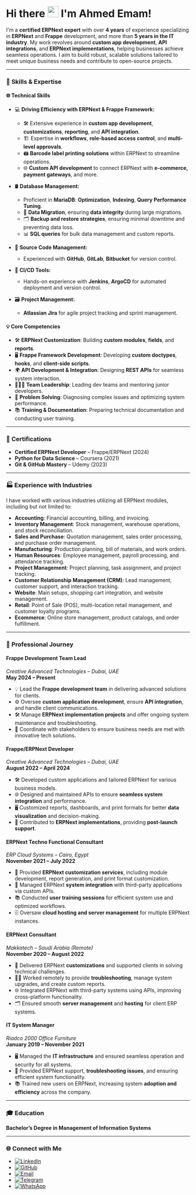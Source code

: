 # Hi there <img src="https://media.giphy.com/media/hvRJCLFzcasrR4ia7z/giphy.gif" width="30px">  I'm **Ahmed Emam!** 

I'm a **certified ERPNext expert** with over **4 years** of experience specializing in **ERPNext** and **Frappe** development, and more than **5 years in the IT industry**. My work revolves around **custom app development**, **API integrations**, and **ERPNext implementations**, helping businesses achieve seamless operations. I aim to build robust, scalable solutions tailored to meet unique business needs and contribute to open-source projects.

---

### 🚀 **Skills & Expertise**

#### 🌐 **Technical Skills**
- 💻 **Driving Efficiency with ERPNext & Frappe Framework:**
  - 🛠️ Extensive experience in **custom app development**, **customizations**, **reporting**, and **API integration**.
  - 🏗️ Expertise in **workflows**, **role-based access control**, and **multi-level approvals**.
  - 🖨️ **Barcode label printing solutions** within ERPNext to streamline operations.
  - 🌐 **Custom API development** to connect ERPNext with **e-commerce, payment gateways**, and more.
  
- 🛢️ **Database Management:**  
  - Proficient in **MariaDB**: **Optimization**, **Indexing**, **Query Performance Tuning**.
  - 🔄 **Data Migration**, ensuring **data integrity** during large migrations.
  - 🗂️ **Backup and restore strategies**, ensuring minimal downtime and preventing data loss.
  - 📊 **SQL queries** for bulk data management and custom reports.

- 💾 **Source Code Management:**  
  - Experienced with **GitHub**, **GitLab**, **Bitbucket** for version control.
  
- 🧰 **CI/CD Tools:**  
  - Hands-on experience with **Jenkins**, **ArgoCD** for automated deployment and version control.

- 🗃️ **Project Management:**  
  - **Atlassian Jira** for agile project tracking and sprint management.

#### 💡 **Core Competencies**
- 🛠️ **ERPNext Customization**: Building **custom modules**, **fields**, and **reports**.
- 🖥️ **Frappe Framework Development**: Developing **custom doctypes**, **hooks**, and **client-side scripts**.
- 🌍 **API Development & Integration**: Designing **REST APIs** for seamless system interaction.
- 🧑‍🤝‍🧑 **Team Leadership**: Leading dev teams and mentoring junior developers.
- 🚀 **Problem Solving**: Diagnosing complex issues and optimizing system performance.
- 📚 **Training & Documentation**: Preparing technical documentation and conducting user training.

---

### 🏅 **Certifications**
- **Certified ERPNext Developer** – Frappe/ERPNext (2024)
- **Python for Data Science** – Coursera (2021)
- **Git & GitHub Mastery** – Udemy (2023)

---

### 🏭 **Experience with Industries**
I have worked with various industries utilizing all ERPNext modules, including but not limited to:

- **Accounting**: Financial accounting, billing, and invoicing.
- **Inventory Management**: Stock management, warehouse operations, and stock reconciliation.
- **Sales and Purchase**: Quotation management, sales order processing, and purchase order management.
- **Manufacturing**: Production planning, bill of materials, and work orders.
- **Human Resources**: Employee management, payroll processing, and attendance tracking.
- **Project Management**: Project planning, task assignment, and project tracking.
- **Customer Relationship Management (CRM)**: Lead management, customer support, and interaction tracking.
- **Website**: Main setups, shopping cart integration, and website management.
- **Retail**: Point of Sale (POS), multi-location retail management, and customer loyalty programs.
- **Ecommerce**: Online store management, product catalogs, and order fulfillment.

---

### 💼 **Professional Journey**

#### **Frappe Development Team Lead**  
*Creative Advanced Technologies – Dubai, UAE*  
**May 2024 – Present**

- 💡 Lead the **Frappe development team** in delivering advanced solutions for clients.
- ⚙️ Oversee **custom application development**, ensure **API integration**, and handle client communications.
- 🛠️ Manage **ERPNext implementation projects** and offer ongoing system maintenance and troubleshooting.
- 💬 Coordinate with stakeholders to ensure business needs are met with innovative tech solutions.

#### **Frappe/ERPNext Developer**  
*Creative Advanced Technologies – Dubai, UAE*  
**August 2022 – April 2024**

- 🛠️ Developed custom applications and tailored ERPNext for various business models.
- 🌐 Designed and maintained APIs to ensure **seamless system integration** and performance.
- 🖥️ Customized reports, dashboards, and print formats for better **data visualization** and decision-making.
- 🔧 Contributed to **ERPNext implementations**, providing **post-launch support**.

#### **ERPNext Techno Functional Consultant**  
*ERP Cloud Systems – Cairo, Egypt*  
**November 2021 – July 2022**

- 🔨 Provided **ERPNext customization services**, including module development, report generation, and print format customization.
- 🔧 Managed ERPNext **system integration** with third-party applications via custom APIs.
- 📚 Conducted **user training sessions** for efficient system use and optimized workflows.
- 🗄️ Oversaw **cloud hosting and server management** for multiple ERPNext instances.

#### **ERPNext Consultant**  
*Makkatech – Saudi Arabia (Remote)*  
**November 2020 – August 2022**

- 🎯 Delivered ERPNext **customizations** and supported clients in solving technical challenges.
- 🧑‍💻 Worked remotely to provide **troubleshooting**, manage system upgrades, and create custom reports.
- 🌐 Integrated ERPNext with third-party systems using APIs, improving cross-platform functionality.
- 🗂️ Ensured smooth **server management** and **hosting** for client ERP systems.

#### **IT System Manager**  
*Riadco 2000 Office Furniture*  
**January 2019 – November 2021**

- 🖥️ Managed the **IT infrastructure** and ensured seamless operation and security for all systems.
- 💼 Provided ERPNext support, **troubleshooting issues**, and ensuring efficient system functionality.
- 📚 Trained new users on ERPNext, increasing system **adoption and efficiency** across the company.

---

### 🎓 **Education**
**Bachelor’s Degree in Management of Information Systems**

---

### 🌐 **Connect with Me**
- [![LinkedIn](https://img.shields.io/badge/LinkedIn-blue?style=flat&logo=linkedin)](https://www.linkedin.com/in/ahmed-emam-983606132)
- [![GitHub](https://img.shields.io/badge/GitHub-black?style=flat&logo=github)](https://github.com/ahmedemamhatem)
- [![Email](https://img.shields.io/badge/Email-red?style=flat&logo=gmail)](https://mail.google.com/mail/?view=cm&fs=1&to=ahmedemamhatem@gmail.com)
- [![Telegram](https://img.shields.io/badge/Telegram-blue?style=flat&logo=telegram)](https://t.me/+2012899889646)
- [![WhatsApp](https://img.shields.io/badge/WhatsApp-green?style=flat&logo=whatsapp)](https://wa.me/2012899889646)

